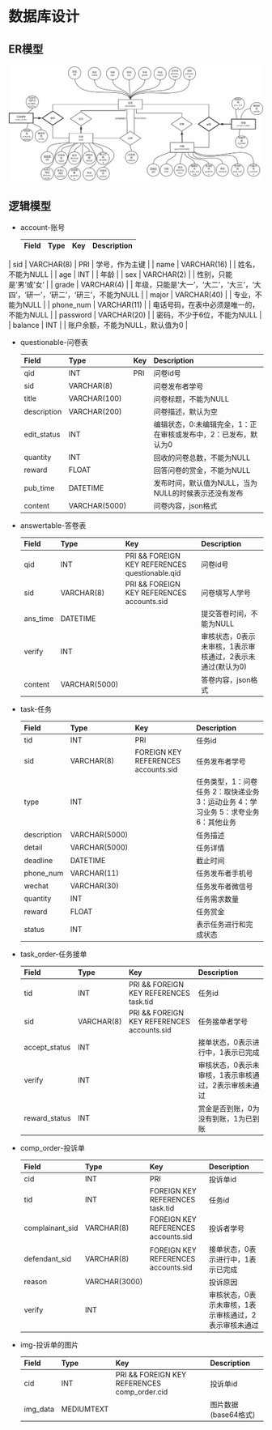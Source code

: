 # 数据库设计

## ER模型

![Database1](Database1.png)

## 逻辑模型

- account-账号

    | Field     | Type        | Key  | Description                                                  |
    | --------- | ----------- | ---- | ------------------------------------------------------------ |
| sid       | VARCHAR(8)  | PRI  | 学号，作为主键                                               |
    | name      | VARCHAR(16) |      | 姓名，不能为NULL                                             |
    | age       | INT         |      | 年龄                                                         |
    | sex       | VARCHAR(2)  |      | 性别，只能是’男‘或’女‘                                       |
    | grade     | VARCHAR(4)  |      | 年级，只能是‘大一’，‘大二’，‘大三’，‘大四’，‘研一’，‘研二’，‘研三’，不能为NULL |
    | major     | VARCHAR(40) |      | 专业，不能为NULL                                             |
    | phone_num | VARCHAR(11) |      | 电话号码，在表中必须是唯一的，不能为NULL                     |
    | password  | VARCHAR(20) |      | 密码，不少于6位，不能为NULL                                  |
    | balance   | INT         |      | 账户余额，不能为NULL，默认值为0                              |
    
- questionable-问卷表

    | Field       | Type          | Key  | Description                                                  |
    | ----------- | ------------- | ---- | ------------------------------------------------------------ |
    | qid         | INT           | PRI  | 问卷id号                                                     |
    | sid         | VARCHAR(8)    |      | 问卷发布者学号                                               |
    | title       | VARCHAR(100)  |      | 问卷标题，不能为NULL                                         |
    | description | VARCHAR(200)  |      | 问卷描述，默认为空                                           |
    | edit_status | INT           |      | 编辑状态，0:未编辑完全，1：正在审核或发布中，2：已发布，默认为0 |
    | quantity    | INT           |      | 回收的问卷总数，不能为NULL                                   |
    | reward      | FLOAT         |      | 回答问卷的赏金，不能为NULL                                   |
    | pub_time    | DATETIME      |      | 发布时间，默认值为NULL，当为NULL的时候表示还没有发布         |
    | content     | VARCHAR(5000) |      | 问卷内容，json格式                                           |

- answertable-答卷表

    | Field    | Type          | Key                                            | Description                                                |
    | -------- | ------------- | ---------------------------------------------- | ---------------------------------------------------------- |
    | qid      | INT           | PRI && FOREIGN KEY REFERENCES questionable.qid | 问卷id号                                                   |
    | sid      | VARCHAR(8)    | PRI && FOREIGN KEY REFERENCES accounts.sid     | 问卷填写人学号                                             |
    | ans_time | DATETIME      |                                                | 提交答卷时间，不能为NULL                                   |
    | verify   | INT           |                                                | 审核状态，0表示未审核，1表示审核通过，2表示未通过(默认为0) |
    | content  | VARCHAR(5000) |                                                | 答卷内容，json格式                                         |

- task-任务

    | Field       | Type          | Key                                 | Description                                                  |
    | ----------- | ------------- | ----------------------------------- | ------------------------------------------------------------ |
    | tid         | INT           | PRI                                 | 任务id                                                       |
    | sid         | VARCHAR(8)    | FOREIGN KEY REFERENCES accounts.sid | 任务发布者学号                                               |
    | type        | INT           |                                     | 任务类型，1：问卷任务 2：取快递业务 3：运动业务 4：学习业务 5：求夸业务 6：其他业务 |
    | description | VARCHAR(5000) |                                     | 任务描述                                                     |
    | detail      | VARCHAR(5000) |                                     | 任务详情                                                     |
    | deadline    | DATETIME      |                                     | 截止时间                                                     |
    | phone_num   | VARCHAR(11)   |                                     | 任务发布者手机号                                             |
    | wechat      | VARCHAR(30)   |                                     | 任务发布者微信号                                             |
    | quantity    | INT           |                                     | 任务需求数量                                                 |
    | reward      | FLOAT         |                                     | 任务赏金                                                     |
    | status      | INT           |                                     | 表示任务进行和完成状态                                       |

- task_order-任务接单

    | Field         | Type       | Key                                        | Description                                           |
    | ------------- | ---------- | ------------------------------------------ | ----------------------------------------------------- |
    | tid           | INT        | PRI && FOREIGN KEY REFERENCES task.tid     | 任务id                                                |
    | sid           | VARCHAR(8) | PRI && FOREIGN KEY REFERENCES accounts.sid | 任务接单者学号                                        |
    | accept_status | INT        |                                            | 接单状态，0表示进行中，1表示已完成                    |
    | verify        | INT        |                                            | 审核状态，0表示未审核，1表示审核通过，2表示审核未通过 |
    | reward_status | INT        |                                            | 赏金是否到账，0为没有到账，1为已到账                  |

- comp_order-投诉单

    | Field           | Type          | Key                                 | Description                                           |
    | --------------- | ------------- | ----------------------------------- | ----------------------------------------------------- |
    | cid             | INT           | PRI                                 | 投诉单id                                              |
    | tid             | INT           | FOREIGN KEY REFERENCES task.tid     | 任务id                                                |
    | complainant_sid | VARCHAR(8)    | FOREIGN KEY REFERENCES accounts.sid | 投诉者学号                                            |
    | defendant_sid   | VARCHAR(8)    | FOREIGN KEY REFERENCES accounts.sid | 接单状态，0表示进行中，1表示已完成                    |
    | reason          | VARCHAR(3000) |                                     | 投诉原因                                              |
    | verify          | INT           |                                     | 审核状态，0表示未审核，1表示审核通过，2表示审核未通过 |

- img-投诉单的图片

    | Field    | Type       | Key                                          | Description          |
    | -------- | ---------- | -------------------------------------------- | -------------------- |
    | cid      | INT        | PRI && FOREIGN KEY REFERENCES comp_order.cid | 投诉单id             |
    | img_data | MEDIUMTEXT |                                              | 图片数据(base64格式) |